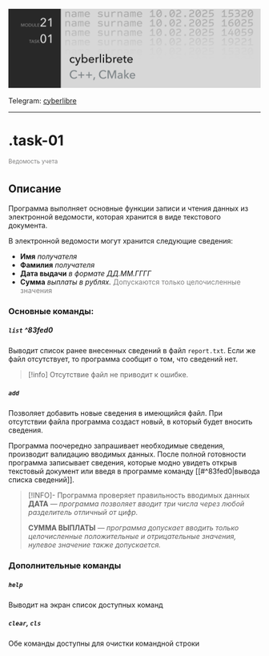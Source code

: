 ![img_m21t01](../src/img_m21t01.PNG)

Telegram: [cyberlibre](https://t.me/cyberlibrete)

---
# .task-01
<sup style="color:grey">Ведомость учета</sup>

## Описание
Программа выполняет основные функции записи и чтения данных из электронной ведомости, которая хранится в виде текстового документа.

В электронной ведомости могут хранится следующие сведения:
- **Имя** *получателя*
- **Фамилия** *получателя*
- **Дата выдачи** *в формате ДД.ММ.ГГГГ*
- **Сумма** *выплаты в рублях.* <span style="color:grey">Допускаются только целочисленные значения</span>


### **Основные команды:**
##### `list` ^83fed0

Выводит список ранее внесенных сведений в файл `report.txt`. Если же файл отсутствует, то программа сообщит о том, что сведений нет.

> [!info] Отсутствие файл не приводит к ошибке.

##### `add`
Позволяет добавить новые сведения в имеющийся файл. При отсутствии файла программа создаст новый, в который будет вносить сведения.

Программа поочередно запрашивает необходимые сведения, производит валидацию вводимых данных. После полной готовности программа записывает сведения, которые модно увидеть открыв текстовый документ или введя в программе команду [[#^83fed0|вывода списка сведений]].

> [!INFO]- Программа проверяет правильность вводимых данных
> **ДАТА** — *программа позволяет вводит три числа через любой разделитель отличный от цифр.*
> 
> **СУММА ВЫПЛАТЫ** — *программа допускает вводить только целочисленные положительные и отрицательные значения, нулевое значение также допускается.*

### **Дополнительные команды**
##### `help`
Выводит на экран список доступных команд

##### `clear`, `cls`
Обе команды доступны для очистки командной строки
